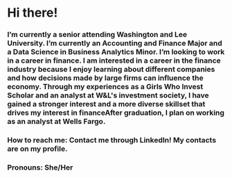 # Hi there!
### I’m currently a senior attending Washington and Lee University. I’m currently an Accounting and Finance Major and a Data Science in Business Analytics Minor. I’m looking to work in a career in finance.  I am interested in a career in the finance industry because I enjoy learning about different companies and how decisions made by large firms can influence the economy. Through my experiences as a Girls Who Invest Scholar and an analyst at W&L's investment society, I have gained a stronger interest and a more diverse skillset that drives my interest in financeAfter graduation, I plan on working as an analyst at Wells Fargo. 
### How to reach me: Contact me through LinkedIn! My contacts are on my profile. 
### Pronouns: She/Her
<!--
**ChaeyonJ/chaeyonj** is a ✨ _special_ ✨ repository because its `README.md` (this file) appears on your GitHub profile.
-->
